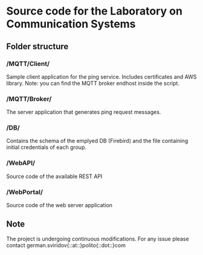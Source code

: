 # Source code for the Laboratory on Communication Systems 

## Folder structure

### /MQTT/Client/
Sample client application for the ping service. Includes certificates and AWS library. Note: you can find the MQTT broker endhost inside the script.

### /MQTT/Broker/
The server application that generates ping request messages.

### /DB/ 
Contains the schema of the emplyed DB (Firebird) and the file containing initial credentials of each group.

### /WebAPI/ 
Source code of the available REST API

### /WebPortal/
Source code of the web server application

## Note
The project is undergoing continuous modifications.
For any issue please contact german.sviridov{::at::}polito{::dot::}com
